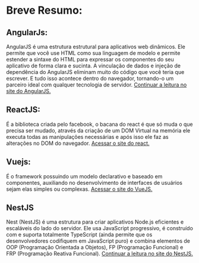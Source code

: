 # Breve Resumo:

## AngularJs:

AngularJS é uma estrutura estrutural para aplicativos web dinâmicos. Ele permite que você use HTML como sua linguagem de modelo e permite estender a sintaxe do HTML para expressar os componentes do seu aplicativo de forma clara e sucinta. A vinculação de dados e injeção de dependência do AngularJS eliminam muito do código que você teria que escrever. E tudo isso acontece dentro do navegador, tornando-o um parceiro ideal com qualquer tecnologia de servidor. [Continuar a leitura no site do AngularJS.](https://docs.angularjs.org/guide/introduction)


## ReactJS:
É a biblioteca criada pelo facebook, o bacana do react é que só muda o que precisa ser mudado, através da criação de um DOM Virtual na memória ele executa todas as manipulações necessárias e após isso ele faz as alterações no DOM do navegador.  [Acessar o site do react.](https://docs.angularjs.org/guide/introduction)

## Vuejs:
É o framework possuindo um modelo declarativo e baseado em componentes, auxiliando no desenvolvimento de interfaces de usuários sejam elas simples ou complexas. [Acessar o site do VueJS.](https://vuejs.org/)

## NestJS
Nest (NestJS) é uma estrutura para criar aplicativos Node.js eficientes e escaláveis ​​do lado do servidor. Ele usa JavaScript progressivo, é construído com e suporta totalmente TypeScript (ainda permite que os desenvolvedores codifiquem em JavaScript puro) e combina elementos de OOP (Programação Orientada a Objetos), FP (Programação Funcional) e FRP (Programação Reativa Funcional).
[Continuar a leitura no site do NestJS.](https://docs.nestjs.com/)


